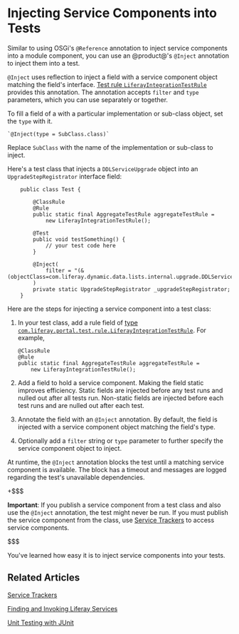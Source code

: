 # Injecting Service Components into Tests

Similar to using OSGi's `@Reference` annotation to inject service components
into a module component, you can use an @product@'s `@Inject` annotation to
inject them into a test.
 
`@Inject` uses reflection to inject a field with a service component object
matching the field's interface.
[Test rule `LiferayIntegrationTestRule`](https://docs.liferay.com/ce/portal/7.0-latest/javadocs/portal-test-integration/com/liferay/portal/test/rule/LiferayIntegrationTestRule.html)
provides this annotation. The annotation accepts `filter` and `type` parameters, which you can use separately or together.

To fill a field of a with a particular implementation or sub-class object, set
the `type` with it. 

    `@Inject(type = SubClass.class)`

Replace `SubClass` with the name of the implementation or sub-class to inject. 

Here's a test class that injects a `DDLServiceUpgrade` object into an `UpgradeStepRegistrator` interface field:

```
    public class Test {
        
        @ClassRule
        @Rule
        public static final AggregateTestRule aggregateTestRule = 
            new LiferayIntegrationTestRule();
        
        @Test
        public void testSomething() {
            // your test code here
        }

        @Inject(
            filter = "(&(objectClass=com.liferay.dynamic.data.lists.internal.upgrade.DDLServiceUpgrade))"
        )
        private static UpgradeStepRegistrator _upgradeStepRegistrator;
    }
```

Here are the steps for injecting a service component into a test class:

1.  In your test class, add a rule field of
    [type `com.liferay.portal.test.rule.LiferayIntegrationTestRule`](https://docs.liferay.com/ce/portal/7.0-latest/javadocs/portal-test-integration/com/liferay/portal/test/rule/LiferayIntegrationTestRule.html).
    For example,

        @ClassRule
        @Rule
        public static final AggregateTestRule aggregateTestRule = 
            new LiferayIntegrationTestRule();

2.  Add a field to hold a service component. Making the field static improves
    efficiency. Static fields are injected before any test runs and nulled out
    after all tests run. Non-static fields are injected before each test runs
    and are nulled out after each test.

3.  Annotate the field with an `@Inject` annotation. By default, the field is
    injected with a service component object matching the field's type. 

4.  Optionally add a `filter` string or `type` parameter to further specify the
    service component object to inject.

At runtime, the `@Inject` annotation blocks the test until a matching service
component is available. The block has a timeout and messages are logged
regarding the test's unavailable dependencies. 

+$$$

**Important**: If you publish a service component from a test class and also
use the `@Inject` annotation, the test might never be run. If you must publish
the service component from the class, use
[Service Trackers](/develop/tutorials/-/knowledge_base/7-0/service-trackers)
to access service components. 

$$$

You've learned how easy it is to inject service components into your tests. 

## Related Articles

[Service Trackers](/develop/tutorials/-/knowledge_base/7-0/service-trackers)

[Finding and Invoking Liferay Services](/develop/tutorials/-/knowledge_base/7-0/finding-and-invoking-liferay-services)

[Unit Testing with JUnit](/develop/tutorials/-/knowledge_base/7-0/unit-testing-with-junit)

